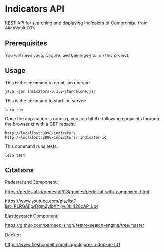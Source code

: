 # Indicators API

REST API for searching and displaying Indicators of Compromise from AlienVault OTX.

## Prerequisites

You will need [Java](https://www.oracle.com/java/technologies/downloads/), [Clojure](https://clojure.org/guides/install_clojure), and [Leiningen](https://leiningen.org/) to run this project.

## Usage

This is the command to create an uberjar:
```
java -jar indicators-0.1.0-standalone.jar
```
This is the command to start the server:
```
lein run
```
Once the application is running, you can hit the following endpoints through the browser or with a GET request:
```
http://localhost:8890/indicators
http://localhost:8890/indicators/:indicator-id
```
This command runs tests:
```
lein test
```
## Citations

Pedestal and Component:

https://pedestal.io/pedestal/0.8/guides/pedestal-with-component.html

https://www.youtube.com/playlist?list=PLRGAFpvDgm2ylbXYIjvu3kI426zAP_Lqc

Elasticsearch Component:

https://github.com/pardeep-singh/restro-search-engine/tree/master

Docker:

https://www.freshcodeit.com/blog/clojure-in-docker-101


